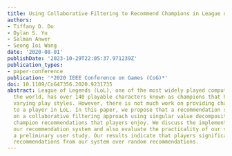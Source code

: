 ```yaml
---
title: Using Collaborative Filtering to Recommend Champions in League of Legends
authors:
- Tiffany D. Do
- Dylan S. Yu
- Salman Anwer
- Seong Ioi Wang
date: '2020-08-01'
publishDate: '2023-10-29T22:05:37.971239Z'
publication_types:
- paper-conference
publication: '*2020 IEEE Conference on Games (CoG)*'
doi: 10.1109/CoG47356.2020.9231735
abstract: League of Legends (LoL), one of the most widely played computer games in
  the world, has over 140 playable characters known as champions that have highly
  varying play styles. However, there is not much work on providing champion recommendations
  to a player in LoL. In this paper, we propose that a recommendation system based
  on a collaborative filtering approach using singular value decomposition provides
  champion recommendations that players enjoy. We discuss the implementation behind
  our recommendation system and also evaluate the practicality of our system using
  a preliminary user study. Our results indicate that players significantly preferred
  recommendations from our system over random recommendations.
---
```

